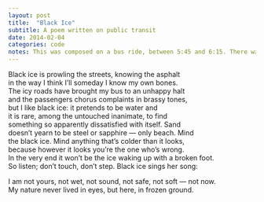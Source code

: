 ```yaml
---
layout: post
title:  "Black Ice"
subtitle: A poem written on public transit
date: 2014-02-04
categories: code
notes: This was composed on a bus ride, between 5:45 and 6:15. There was a delay due to a stopped train. The theme came from <a href="https://twitter.com/SaltedCarthage/status/430834853148258304">here</a>
---
```


Black ice is prowling the streets, knowing the asphalt  
in the way I think I’ll someday I know my own bones.  
The icy roads have brought my bus to an unhappy halt  
and the passengers chorus complaints in brassy tones,  
but I like black ice: it pretends to be water and  
it is rare, among the untouched inanimate, to find  
something so apparently dissatisfied with itself. Sand  
doesn’t yearn to be steel or sapphire — only beach. Mind  
the black ice. Mind anything that’s colder than it looks,  
because however it looks you’re the one who’s wrong.  
In the very end it won’t be the ice waking up with a broken foot.  
So listen; don’t touch, don’t step. Black ice sings her song:  

I am not yours, not wet, not sound, not safe, not soft — not now.  
My nature never lived in eyes, but here, in frozen ground.